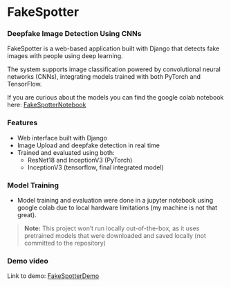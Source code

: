 # FakeSpotter
### Deepfake Image Detection Using CNNs

FakeSpotter is a web-based application built with Django that detects fake images with people using deep learning.

The system supports image classification powered by convolutional neural networks (CNNs), integrating models trained with both PyTorch and TensorFlow.

If you are curious about the models you can find the google colab notebook here: [FakeSpotterNotebook](https://colab.research.google.com/drive/1nizvdocMwvu0jHFwLm4kl41wXcCbPnZd?usp=sharing)

### Features

- Web interface built with Django
- Image Upload and deepfake detection in real time
- Trained and evaluated using both:
  - ResNet18 and InceptionV3 (PyTorch)
  - InceptionV3 (tensorflow, final integrated model)

### Model Training

- Model training and evaluation were done in a jupyter notebook using google colab due to local hardware limitations (my machine is not that great).

> **Note:** This project won’t run locally out-of-the-box, as it uses pretrained models that were downloaded and saved locally (not committed to the repository)

### Demo video

Link to demo: [FakeSpotterDemo](https://drive.google.com/file/d/1U4um_sSfgT2GiO9d0UellwZTQPimJ-aD/view?usp=drive_link)
